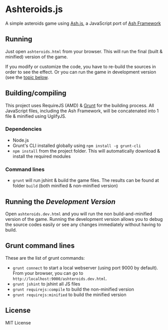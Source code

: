 # Ashteroids.js

A simple asteroids game using [Ash.js](https://github.com/brejep/ash-js), a JavaScript port of [Ash Framework](http://ashframework.org)

## Running
Just open `ashteroids.html` from your browser. This will run the final (built & minified) version of the game.

If you modify or customize the code, you have to re-build the sources in order to see the effect.
Or you can run the game in development version (see the [topic below](#running-the-development-version).

## Building/compiling
This project uses RequireJS (AMD) & [Grunt](http://www.gruntjs.com) for the building process.
All JavaScript files, including the Ash Framework, will be concatenated into 1 file & minified using UglifyJS.

### Dependencies
* Node.js
* Grunt's CLI installed globally using `npm install -g grunt-cli`
* `npm install` from the project folder. This will automatically download & install the required modules

### Command lines
* `grunt` will run jshint & build the game files. The results can be found at folder `build` (both minified & non-minified version)

## Running the *Development Version*
Open `ashteroids.dev.html` and you will run the non build-and-minified version of the game.
Running the development version allows you to debug the source codes easily or see any changes immediately without having to build.

## Grunt command lines
These are the list of grunt commands:

* `grunt connect` to start a local webserver (using port 9000 by default). From your browser, you can go to `http://localhost:9000/ashteroids.dev.html`.
* `grunt jshint` to jshint all JS files
* `grunt requirejs:compile` to build the non-minified version
* `grunt requirejs:minified` to build the minified version

## License
MIT License
